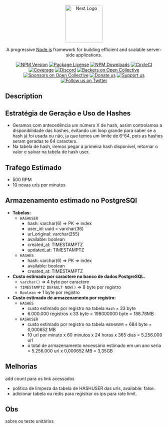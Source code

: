 <p align="center">
  <a href="http://nestjs.com/" target="blank"><img src="https://nestjs.com/img/logo-small.svg" width="120" alt="Nest Logo" /></a>
</p>

[circleci-image]: https://img.shields.io/circleci/build/github/nestjs/nest/master?token=abc123def456
[circleci-url]: https://circleci.com/gh/nestjs/nest

  <p align="center">A progressive <a href="http://nodejs.org" target="_blank">Node.js</a> framework for building efficient and scalable server-side applications.</p>
    <p align="center">
<a href="https://www.npmjs.com/~nestjscore" target="_blank"><img src="https://img.shields.io/npm/v/@nestjs/core.svg" alt="NPM Version" /></a>
<a href="https://www.npmjs.com/~nestjscore" target="_blank"><img src="https://img.shields.io/npm/l/@nestjs/core.svg" alt="Package License" /></a>
<a href="https://www.npmjs.com/~nestjscore" target="_blank"><img src="https://img.shields.io/npm/dm/@nestjs/common.svg" alt="NPM Downloads" /></a>
<a href="https://circleci.com/gh/nestjs/nest" target="_blank"><img src="https://img.shields.io/circleci/build/github/nestjs/nest/master" alt="CircleCI" /></a>
<a href="https://coveralls.io/github/nestjs/nest?branch=master" target="_blank"><img src="https://coveralls.io/repos/github/nestjs/nest/badge.svg?branch=master#9" alt="Coverage" /></a>
<a href="https://discord.gg/G7Qnnhy" target="_blank"><img src="https://img.shields.io/badge/discord-online-brightgreen.svg" alt="Discord"/></a>
<a href="https://opencollective.com/nest#backer" target="_blank"><img src="https://opencollective.com/nest/backers/badge.svg" alt="Backers on Open Collective" /></a>
<a href="https://opencollective.com/nest#sponsor" target="_blank"><img src="https://opencollective.com/nest/sponsors/badge.svg" alt="Sponsors on Open Collective" /></a>
  <a href="https://paypal.me/kamilmysliwiec" target="_blank"><img src="https://img.shields.io/badge/Donate-PayPal-ff3f59.svg" alt="Donate us"/></a>
    <a href="https://opencollective.com/nest#sponsor"  target="_blank"><img src="https://img.shields.io/badge/Support%20us-Open%20Collective-41B883.svg" alt="Support us"></a>
  <a href="https://twitter.com/nestframework" target="_blank"><img src="https://img.shields.io/twitter/follow/nestframework.svg?style=social&label=Follow" alt="Follow us on Twitter"></a>
</p>
  <!--[![Backers on Open Collective](https://opencollective.com/nest/backers/badge.svg)](https://opencollective.com/nest#backer)
  [![Sponsors on Open Collective](https://opencollective.com/nest/sponsors/badge.svg)](https://opencollective.com/nest#sponsor)-->

## Description

## Estratégia de Geração e Uso de Hashes

- Geramos com antecedência um número X de hash, assim controlamos a disponibilidade das hashes, evitando um loop grande para saber se a hash já foi usada ou não, ja que temos um limite de 6^64, pois as hashes seram geradas te 64 caracters.
- Na tabela de hash, iremos pegar a primeira hash disponível, retornar o valor e salvar na tabela de hash user.

## Trafego Estimado

- 500 RPM
- 10 novas urls por minutos

## Armazenamento estimado no PostgreSQl

- **Tabelas:**
  - `HASHUSER`
    - hash: varchar(6) => PK => index
    - user_id: uuid = varchar(36)
    - url_original: varchar(255)
    - available: boolean
    - created_at: TIMESTAMPTZ
    - updated_at: TIMESTAMPTZ
  - `HASHES`
    - hash: varchar(6) => PK => index
    - available: boolean
    - created_at: TIMESTAMPTZ
- **Custo estimado por caractere no banco de dados PostgreSQL.**
  - `varchar()` => 4 byte por caractere
  - `TIMESTAMPTZ DEFAULT NOW()` => 8 byte por registro
  - `Boolean` => 1 byte por registro
- **Custo estimado de armazenamento por registro:**
  - `HASHES`
    - custo estimado por registro na tabela `Hash` = 33 byte
    - 6.000.000 registros x 33 byte = 198000000 byte = 188.78MB
  - `HASHUSER`
    - custo estimado por registro na tabela `HASHUSER` = 684 byte = 0,000652 MB
    - 10 url por minuto x 60 minutos x 24 horas x 365 dias = 5.256.000 url
    - o total de armazenamento necessário estimado em um ano seria = 5.256.000 url x 0,000652 MB = 3,35GB

## Melhorias

add count para os link acessados

- política de limpeza da tabela de HASHUSER das urls, available: false.
- adicionar tabela ou redis para registrar os ips para rate limit.

## Obs

sobre os teste unitários
